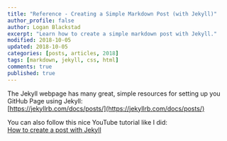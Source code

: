 ```yaml
---
title: "Reference - Creating a Simple Markdown Post (with Jekyll)"
author_profile: false
author: Logan Blackstad
excerpt: "Learn how to create a simple markdown post with Jekyll."
modified: 2018-10-05
updated: 2018-10-05
categories: [posts, articles, 2018]
tags: [markdown, jekyll, css, html]
comments: true
published: true
---
```


The Jekyll webpage has many great, simple resources for setting up you GitHub Page using Jekyll:  
[https://jekyllrb.com/docs/posts/](https://jekyllrb.com/docs/posts/)

You can also follow this nice YouTube tutorial like I did:<br>
[How to create a post with Jekyll](https://www.youtube.com/watch?v=E0RbrYSMw3g "How to create a post with Jekyll")

